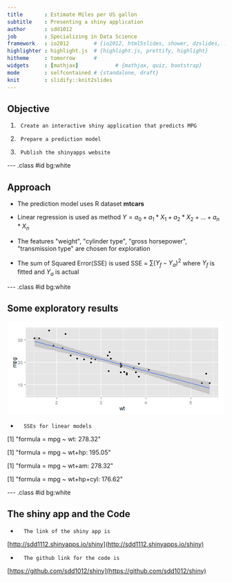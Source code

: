 ```yaml
---
title       : Estimate Miles per US gallon
subtitle    : Presenting a shiny application
author      : sdd1012
job         : Specializing in Data Science
framework   : io2012        # {io2012, html5slides, shower, dzslides, ...}
highlighter : highlight.js  # {highlight.js, prettify, highlight}
hitheme     : tomorrow      # 
widgets     : [mathjax]            # {mathjax, quiz, bootstrap}
mode        : selfcontained # {standalone, draft}
knit        : slidify::knit2slides
---
```


## Objective 

1.      Create an interactive shiny application that predicts MPG

2.      Prepare a prediction model

3.      Publish the shinyapps website


--- .class #id bg:white

## Approach 

*  The prediction model uses R dataset **mtcars**



*  Linear regression is used as method
$Y = a_0 + a_1*X_1 + a_2*X_2 + ...+ a_n*X_n$

*  The features "weight", "cylinder type", "gross horsepower", "transmission type" are chosen for exploration

*  The sum of Squared Error(SSE) is used
SSE = $\sum(Y_f-Y_a)^2$ where $Y_f$ is fitted and $Y_a$ is actual

--- .class #id bg:white

## Some exploratory results 

![plot of chunk unnamed-chunk-2](assets/fig/unnamed-chunk-2.png) 

*       SSEs for linear models

[1] "formula = mpg ~ wt: 278.32"

[1] "formula = mpg ~ wt+hp: 195.05"

[1] "formula = mpg ~ wt+am: 278.32"


[1] "formula = mpg ~ wt+hp+cyl: 176.62"

--- .class #id bg:white

## The shiny app and the Code

*       The link of the shiny app is

[http://sdd1112.shinyapps.io/shiny](http://sdd1112.shinyapps.io/shiny) 


*       The github link for the code is

[https://github.com/sdd1012/shiny](https://github.com/sdd1012/shiny) 

